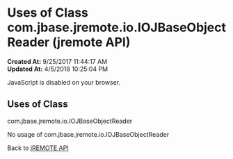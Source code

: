 # Uses of Class com.jbase.jremote.io.IOJBaseObjectReader (jremote API)

**Created At:** 9/25/2017 11:44:17 AM  
**Updated At:** 4/5/2018 10:25:04 PM  

<!--<br>    try {<br>        if (location.href.indexOf('is-external=true') == -1) {<br>            parent.document.title="Uses of Class com.jbase.jremote.io.IOJBaseObjectReader (jremote   API)";<br>        }<br>    }<br>    catch(err) {<br>    }<br>//-->
JavaScript is disabled on your browser.



<!--<br>  allClassesLink = document.getElementById("allclasses\_navbar\_top");<br>  if(window==top) {<br>    allClassesLink.style.display = "block";<br>  }<br>  else {<br>    allClassesLink.style.display = "none";<br>  }<br>  //-->

## Uses of Class
com.jbase.jremote.io.IOJBaseObjectReader

No usage of com.jbase.jremote.io.IOJBaseObjectReader

Back to [jREMOTE API](com_jbase_jremote_package-summary)
